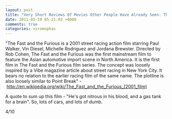 ```yaml
---
layout: post
title: "Very Short Reviews Of Movies Other People Have Already Seen: The Fast and the Furious [2001]"
date: 2011-05-10 05:21:03 +0000
comments: true
categories: vsromophas
---
```


"The Fast and the Furious is a 2001 street racing action film starring Paul Walker, Vin Diesel, Michelle Rodriguez and Jordana Brewster. Directed by Rob Cohen, The Fast and the Furious was the first mainstream film to feature the Asian automotive import scene in North America. It is the first film in The Fast and the Furious film series. The concept was loosely inspired by a Vibe magazine article about street racing in New York City. It bears no relation to the earlier racing film of the same name. The plotline is also loosely similar to Point Break" - http://en.wikipedia.org/wiki/The_Fast_and_the_Furious_(2001_film)

A quote to sum up this film - "He's got nitrous in his blood, and a gas tank for a brain". So, lots of cars, and lots of dumb.

4/10
